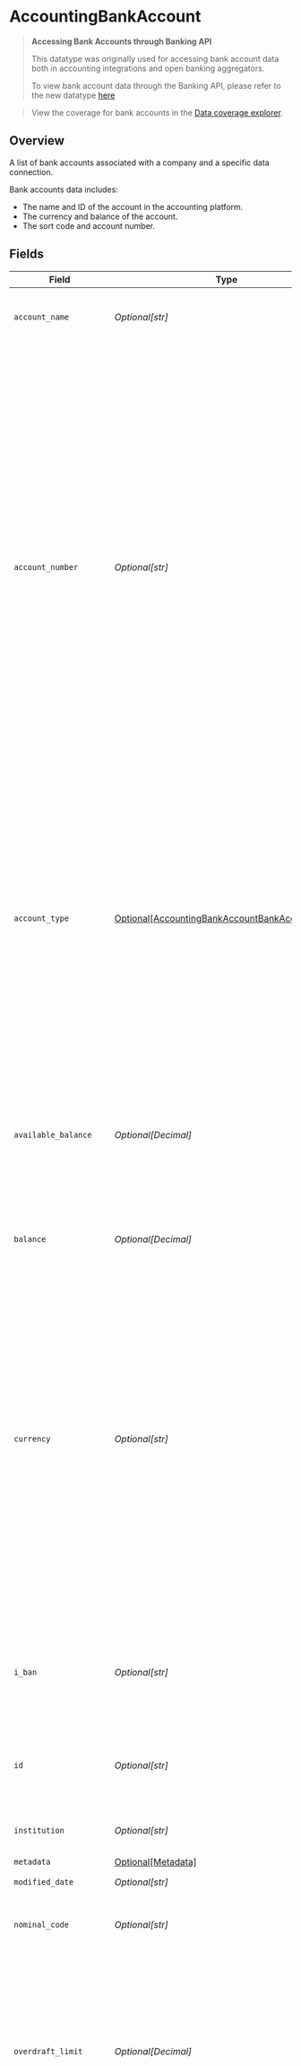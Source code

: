 # AccountingBankAccount

> **Accessing Bank Accounts through Banking API**
> 
> This datatype was originally used for accessing bank account data both in accounting integrations and open banking aggregators. 
> 
> To view bank account data through the Banking API, please refer to the new datatype [here](https://docs.codat.io/banking-api#/schemas/Account)

> View the coverage for bank accounts in the <a className="external" href="https://knowledge.codat.io/supported-features/accounting?view=tab-by-data-type&dataType=bankAccounts" target="_blank">Data coverage explorer</a>.

## Overview

A list of bank accounts associated with a company and a specific data connection.

Bank accounts data includes:
* The name and ID of the account in the accounting platform.
* The currency and balance of the account.
* The sort code and account number.


## Fields

| Field                                                                                                                                                                                                                                                                                                                                                                                                | Type                                                                                                                                                                                                                                                                                                                                                                                                 | Required                                                                                                                                                                                                                                                                                                                                                                                             | Description                                                                                                                                                                                                                                                                                                                                                                                          | Example                                                                                                                                                                                                                                                                                                                                                                                              |
| ---------------------------------------------------------------------------------------------------------------------------------------------------------------------------------------------------------------------------------------------------------------------------------------------------------------------------------------------------------------------------------------------------- | ---------------------------------------------------------------------------------------------------------------------------------------------------------------------------------------------------------------------------------------------------------------------------------------------------------------------------------------------------------------------------------------------------- | ---------------------------------------------------------------------------------------------------------------------------------------------------------------------------------------------------------------------------------------------------------------------------------------------------------------------------------------------------------------------------------------------------- | ---------------------------------------------------------------------------------------------------------------------------------------------------------------------------------------------------------------------------------------------------------------------------------------------------------------------------------------------------------------------------------------------------- | ---------------------------------------------------------------------------------------------------------------------------------------------------------------------------------------------------------------------------------------------------------------------------------------------------------------------------------------------------------------------------------------------------- |
| `account_name`                                                                                                                                                                                                                                                                                                                                                                                       | *Optional[str]*                                                                                                                                                                                                                                                                                                                                                                                      | :heavy_minus_sign:                                                                                                                                                                                                                                                                                                                                                                                   | Name of the bank account in the accounting platform.                                                                                                                                                                                                                                                                                                                                                 |                                                                                                                                                                                                                                                                                                                                                                                                      |
| `account_number`                                                                                                                                                                                                                                                                                                                                                                                     | *Optional[str]*                                                                                                                                                                                                                                                                                                                                                                                      | :heavy_minus_sign:                                                                                                                                                                                                                                                                                                                                                                                   | Account number for the bank account.<br/><br/>Xero integrations<br/>Only a UK account number shows for bank accounts with GBP currency and a combined total of sort code and account number that equals 14 digits, For non-GBP accounts, the full bank account number is populated.<br/><br/>FreeAgent integrations<br/>For Credit accounts, only the last four digits are required. For other types, the field is optional. |                                                                                                                                                                                                                                                                                                                                                                                                      |
| `account_type`                                                                                                                                                                                                                                                                                                                                                                                       | [Optional[AccountingBankAccountBankAccountType]](../../models/shared/accountingbankaccountbankaccounttype.md)                                                                                                                                                                                                                                                                                        | :heavy_minus_sign:                                                                                                                                                                                                                                                                                                                                                                                   | The type of transactions and balances on the account.  <br/>For Credit accounts, positive balances are liabilities, and positive transactions **reduce** liabilities.  <br/>For Debit accounts, positive balances are assets, and positive transactions **increase** assets.                                                                                                                         |                                                                                                                                                                                                                                                                                                                                                                                                      |
| `available_balance`                                                                                                                                                                                                                                                                                                                                                                                  | *Optional[Decimal]*                                                                                                                                                                                                                                                                                                                                                                                  | :heavy_minus_sign:                                                                                                                                                                                                                                                                                                                                                                                   | Total available balance of the bank account as reported by the underlying data source. This may take into account overdrafts or pending transactions for example.                                                                                                                                                                                                                                    |                                                                                                                                                                                                                                                                                                                                                                                                      |
| `balance`                                                                                                                                                                                                                                                                                                                                                                                            | *Optional[Decimal]*                                                                                                                                                                                                                                                                                                                                                                                  | :heavy_minus_sign:                                                                                                                                                                                                                                                                                                                                                                                   | Balance of the bank account.                                                                                                                                                                                                                                                                                                                                                                         |                                                                                                                                                                                                                                                                                                                                                                                                      |
| `currency`                                                                                                                                                                                                                                                                                                                                                                                           | *Optional[str]*                                                                                                                                                                                                                                                                                                                                                                                      | :heavy_minus_sign:                                                                                                                                                                                                                                                                                                                                                                                   | The currency data type in Codat is the [ISO 4217](https://en.wikipedia.org/wiki/ISO_4217) currency code, e.g. _GBP_.<br/><br/>## Unknown currencies<br/><br/>In line with the ISO 4217 specification, the code _XXX_ is used when the data source does not return a currency for a transaction. <br/><br/>There are only a very small number of edge cases where this currency code is returned by the Codat system. | GBP                                                                                                                                                                                                                                                                                                                                                                                                  |
| `i_ban`                                                                                                                                                                                                                                                                                                                                                                                              | *Optional[str]*                                                                                                                                                                                                                                                                                                                                                                                      | :heavy_minus_sign:                                                                                                                                                                                                                                                                                                                                                                                   | International bank account number of the account. Often used when making or receiving international payments.                                                                                                                                                                                                                                                                                        |                                                                                                                                                                                                                                                                                                                                                                                                      |
| `id`                                                                                                                                                                                                                                                                                                                                                                                                 | *Optional[str]*                                                                                                                                                                                                                                                                                                                                                                                      | :heavy_minus_sign:                                                                                                                                                                                                                                                                                                                                                                                   | Identifier for the account, unique for the company in the accounting platform.                                                                                                                                                                                                                                                                                                                       |                                                                                                                                                                                                                                                                                                                                                                                                      |
| `institution`                                                                                                                                                                                                                                                                                                                                                                                        | *Optional[str]*                                                                                                                                                                                                                                                                                                                                                                                      | :heavy_minus_sign:                                                                                                                                                                                                                                                                                                                                                                                   | The institution of the bank account.                                                                                                                                                                                                                                                                                                                                                                 |                                                                                                                                                                                                                                                                                                                                                                                                      |
| `metadata`                                                                                                                                                                                                                                                                                                                                                                                           | [Optional[Metadata]](../../models/shared/metadata.md)                                                                                                                                                                                                                                                                                                                                                | :heavy_minus_sign:                                                                                                                                                                                                                                                                                                                                                                                   | N/A                                                                                                                                                                                                                                                                                                                                                                                                  |                                                                                                                                                                                                                                                                                                                                                                                                      |
| `modified_date`                                                                                                                                                                                                                                                                                                                                                                                      | *Optional[str]*                                                                                                                                                                                                                                                                                                                                                                                      | :heavy_minus_sign:                                                                                                                                                                                                                                                                                                                                                                                   | N/A                                                                                                                                                                                                                                                                                                                                                                                                  | 2022-10-23T00:00:00.000Z                                                                                                                                                                                                                                                                                                                                                                             |
| `nominal_code`                                                                                                                                                                                                                                                                                                                                                                                       | *Optional[str]*                                                                                                                                                                                                                                                                                                                                                                                      | :heavy_minus_sign:                                                                                                                                                                                                                                                                                                                                                                                   | Code used to identify each nominal account for a business.                                                                                                                                                                                                                                                                                                                                           |                                                                                                                                                                                                                                                                                                                                                                                                      |
| `overdraft_limit`                                                                                                                                                                                                                                                                                                                                                                                    | *Optional[Decimal]*                                                                                                                                                                                                                                                                                                                                                                                  | :heavy_minus_sign:                                                                                                                                                                                                                                                                                                                                                                                   | Pre-arranged overdraft limit of the account.<br/><br/>The value is always positive. For example, an overdraftLimit of `1000` means that the balance of the account can go down to `-1000`.                                                                                                                                                                                                           |                                                                                                                                                                                                                                                                                                                                                                                                      |
| `sort_code`                                                                                                                                                                                                                                                                                                                                                                                          | *Optional[str]*                                                                                                                                                                                                                                                                                                                                                                                      | :heavy_minus_sign:                                                                                                                                                                                                                                                                                                                                                                                   | Sort code for the bank account.<br/><br/>Xero integrations<br/>The sort code is only displayed when the currency = GBP and the sort code and account number sum to 14 digits. For non-GBP accounts, this field is not populated.                                                                                                                                                                     |                                                                                                                                                                                                                                                                                                                                                                                                      |
| `source_modified_date`                                                                                                                                                                                                                                                                                                                                                                               | *Optional[str]*                                                                                                                                                                                                                                                                                                                                                                                      | :heavy_minus_sign:                                                                                                                                                                                                                                                                                                                                                                                   | N/A                                                                                                                                                                                                                                                                                                                                                                                                  | 2022-10-23T00:00:00.000Z                                                                                                                                                                                                                                                                                                                                                                             |